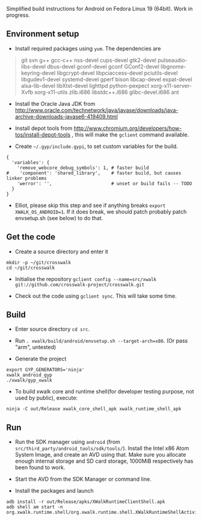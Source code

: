 Simplified build instructions for Android on Fedora Linux 19 (64bit). Work in progress.

## Environment setup

* Install required packages using `yum`. The dependencies are
> git svn g++ gcc-c++ nss-devel cups-devel gtk2-devel pulseaudio-libs-devel dbus-devel gconf-devel gconf GConf2-devel libgnome-keyring-devel libgcrypt-devel libpciaccess-devel pciutils-devel libgudev1-devel systemd-devel gperf bison libcap-devel expat-devel alsa-lib-devel libXtst-devel lighttpd python-pexpect xorg-x11-server-Xvfb xorg-x11-utils zlib.i686 libstdc++.i686 glibc-devel.i686 ant

* Install the Oracle Java JDK from http://www.oracle.com/technetwork/java/javase/downloads/java-archive-downloads-javase6-419409.html

* Install depot tools from http://www.chromium.org/developers/how-tos/install-depot-tools , this will make the `gclient` command available.

* Create `~/.gyp/include.gypi`, to set custom variables for the build.

```
{
  'variables': {
    'remove_webcore_debug_symbols': 1, # faster build
#    'component': 'shared_library',    # faster build, but causes linker problems
    'werror': '',                      # unset or build fails -- TODO 
  }
}
```

* Elliot, please skip this step and see if anything breaks `export XWALK_OS_ANDROID=1`. If it does break, we should patch probably patch envsetup.sh (see below) to do that.

## Get the code

* Create a source directory and enter it
```
mkdir -p ~/git/crosswalk
cd ~/git/crosswalk
```

* Initialise the repository `gclient config --name=src/xwalk git://github.com/crosswalk-project/crosswalk.git`

* Check out the code using `gclient sync`. This will take some time.

## Build

* Enter source directory `cd src`.

* Run `. xwalk/build/android/envsetup.sh --target-arch=x86`. (Or pass "arm", untested)

* Generate the project
```
export GYP_GENERATORS='ninja'
xwalk_android_gyp
./xwalk/gyp_xwalk
```

* To build xwalk core and runtime shell(for developer testing purpose, not used by public), execute:
```
ninja -C out/Release xwalk_core_shell_apk xwalk_runtime_shell_apk
```

## Run

* Run the SDK manager using `android` (from `src/third_party/android_tools/sdk/tools/`). Install  the Intel x86 Atom System Image, and create an AVD using that. Make sure you allocate enough internal storage and SD card storage, 1000MiB respectively has been found to work.

* Start the AVD from the SDK Manager or command line.

* Install the packages and launch
```
adb install -r out/Release/apks/XWalkRuntimeClientShell.apk
adb shell am start -n org.xwalk.runtime.shell/org.xwalk.runtime.shell.XWalkRuntimeShellActivity
```